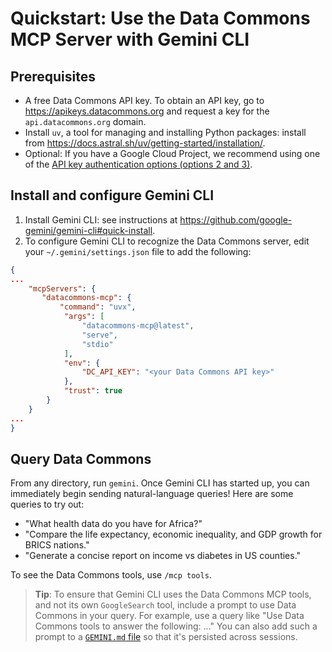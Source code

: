 # Quickstart: Use the Data Commons MCP Server with Gemini CLI

## Prerequisites

- A free Data Commons API key. To obtain an API key, go to <https://apikeys.datacommons.org> and request a key for the `api.datacommons.org` domain.
- Install `uv`, a tool for managing and installing Python packages: install from <https://docs.astral.sh/uv/getting-started/installation/>.
- Optional: If you have a Google Cloud Project, we recommend using one of the [API key authentication options (options 2 and 3)](https://github.com/google-gemini/gemini-cli/blob/main/README.md#-authentication-options).

## Install and configure Gemini CLI

1. Install Gemini CLI: see instructions at https://github.com/google-gemini/gemini-cli#quick-install. 
2. To configure Gemini CLI to recognize the Data Commons server, edit your `~/.gemini/settings.json` file to add the following:

```json
{
...
    "mcpServers": {
       "datacommons-mcp": {
           "command": "uvx",
            "args": [
                "datacommons-mcp@latest",
                "serve",
                "stdio"
            ],
            "env": {
                "DC_API_KEY": "<your Data Commons API key>"
            },
            "trust": true
        }
    }
...
}
```

## Query Data Commons

From any directory, run `gemini`. Once Gemini CLI has started up, you can immediately begin sending natural-language queries! Here are some queries to try out:

- "What health data do you have for Africa?"
- "Compare the life expectancy, economic inequality, and GDP growth for BRICS nations."
- "Generate a concise report on income vs diabetes in US counties."

To see the Data Commons tools, use `/mcp tools`.

> **Tip**: To ensure that Gemini CLI uses the Data Commons MCP tools, and not its own `GoogleSearch` tool, include a prompt to use Data Commons in your query. For example, use a query like "Use Data Commons tools to answer the following: ..."  You can also add such a prompt to a [`GEMINI.md` file](https://codelabs.developers.google.com/gemini-cli-hands-on#9) so that it's persisted across sessions.
